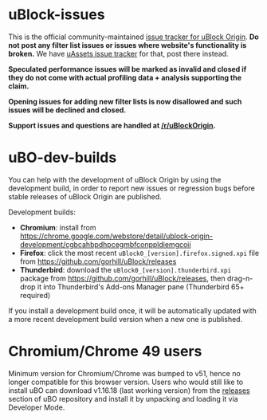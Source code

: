 # uBlock-issues

This is the official community-maintained [issue tracker for uBlock Origin](https://github.com/uBlockOrigin/uBlock-issues/issues). **Do not post any filter list issues or issues where website's functionality is broken.** We have [uAssets issue tracker](https://github.com/uBlockOrigin/uAssets/issues) for that, post there instead. 

**Speculated performance issues will be marked as invalid and closed if they do not come with actual profiling data + analysis supporting the claim.**

**Opening issues for adding new filter lists is now disallowed and such issues will be declined and closed.**

**Support issues and questions are handled at [/r/uBlockOrigin](https://old.reddit.com/r/uBlockOrigin/).**

# uBO-dev-builds

You can help with the development of uBlock Origin by using the development build, in order to report new issues or regression bugs before stable releases of uBlock Origin are published.

Development builds:
- **Chromium**: install from <https://chrome.google.com/webstore/detail/ublock-origin-development/cgbcahbpdhpcegmbfconppldiemgcoii>
- **Firefox**: click the most recent `uBlock0_[version].firefox.signed.xpi` file from <https://github.com/gorhill/uBlock/releases>
- **Thunderbird**: download the `uBlock0_[version].thunderbird.xpi` package from <https://github.com/gorhill/uBlock/releases>, then drag-n-drop it into Thunderbird's Add-ons Manager pane (Thunderbird 65+ required)

If you install a development build once, it will be automatically updated with a more recent development build version when a new one is published.

# Chromium/Chrome 49 users

Minimum version for Chromium/Chrome was bumped to v51, hence no longer compatible for this browser version. Users who would still like to install uBO can download v1.16.18 (last working version) from the [releases](https://github.com/gorhill/uBlock/releases/tag/1.16.18) section of uBO repository and install it by unpacking and loading it via Developer Mode.
